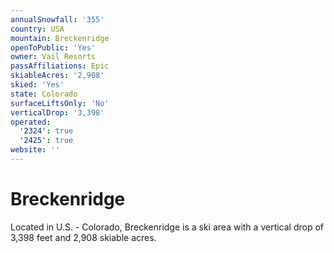 ```yaml
---
annualSnowfall: '355'
country: USA
mountain: Breckenridge
openToPublic: 'Yes'
owner: Vail Resorts
passAffiliations: Epic
skiableAcres: '2,908'
skied: 'Yes'
state: Colorado
surfaceLiftsOnly: 'No'
verticalDrop: '3,398'
operated:
  '2324': true
  '2425': true
website: ''
---
```



# Breckenridge

Located in U.S. - Colorado, Breckenridge is a ski area with a vertical drop of 3,398 feet and 2,908 skiable acres.
